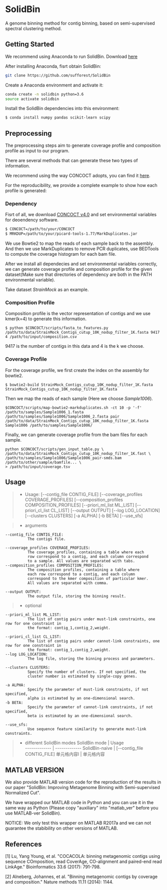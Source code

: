 # SolidBin
A genome binning method for contig binning, based on semi-supervised spectral clustering method.

## <a name="started"></a>Getting Started

We recommend using Anaconda to run SolidBin. Download [here](https://www.continuum.io/downloads)

After installing Anaconda, fisrt obtain SolidBin:

```sh
git clone https://github.com/sufforest/SolidBin
```
Create a Anaconda environment and activate it:

```sh
conda create -n solidbin python=3.6
source activate solidbin
```

Install the SolidBin dependencies into this environment:

```sh
$ conda install numpy pandas scikit-learn scipy
```

## <a name="preprocessing"></a>Preprocessing

The preprocessing steps aim to generate coverage profile and composition profile as input to our program.

There are several methods that can generate these two types of information.

We recommend using the way CONCOCT adopts, you can find it [here](https://github.com/BinPro/CONCOCT/). 

For the reproducibility, we provide a complete example to show how each profile is generated:

### Dependency

Fisrt of all, we download [CONCOCT v4.0](https://github.com/BinPro/CONCOCT/archive/0.4.0.zip) and set environmental variables for deoendency software.

```sh
$ CONCOCT=/path/to/your/CONCOCT
$ MRKDUP=/path/to/your/picard-tools-1.77/MarkDuplicates.jar

```

We use Bowtie2 to map the reads of each sample back to the assembly.
And then we use MarkDuplicates to remove PCR duplicates, use BEDTools to compute the coverage histogram for each bam file.

After we install all dependecies and set environmental variables correctly, we can generate coverage profile and composition profile for the given dataset(Make sure that directories of dependency are both in the PATH environmental variable).

Take dataset *StrainMock* as an example.


### Composition Profile

Composition profile is the vector representation of contigs and we use kmer(k=4) to generate this information.

```
$ python $CONCOCT/scripts/fasta_to_features.py /path/to/data/StrainMock_Contigs_cutup_10K_nodup_filter_1K.fasta 9417 4 /path/to/input/composition.csv
```
9417 is the number of contigs in this data and 4 is the k we choose.

### Coverage Profile
For the coverage profile, we first create the index on the assembly for bowtie2.

```
$ bowtie2-build StrainMock_Contigs_cutup_10K_nodup_filter_1K.fasta StrainMock_Contigs_cutup_10K_nodup_filter_1K.fasta
```
Then we map the reads of each sample (Here we choose *Sample1006*).

```
$CONCOCT/scripts/map-bowtie2-markduplicates.sh -ct 10 -p '-f' /path/to/samples/Sample1006_1.fasta /path/to/samples/Sample1006/Sample1006_2.fasta pair /path/to/data/StrainMock_Contigs_cutup_10K_nodup_filter_1K.fasta Sample1006 /path/to/samples/Sample1006/
```

Finally, we can generate coverage profile from the bam files for each sample.

```
python $CONCOCT/scripts/gen_input_table.py \
/path/to/data/StrainMock_Contigs_cutup_10K_nodup_filter_1K.fast \
/path/to/samples/Sample1006/Sample1006_pair-smds.bam /path/to/other/sample/bamfile... \
> /path/to/input/coverage.tsv
```



## <a name="usage"></a>Usage


> - Usage:         [--contig_file CONTIG_FILE]
                   [--coverage_profiles COVERAGE_PROFILES]
                   [--composition_profiles COMPOSITION_PROFILES]
                   [--priori_ml_list ML_LIST] 
                   [--priori_cl_list CL_LIST] 
                   [--output OUTPUT]
                   [--log LOG_LOCATION]
                   [--clusters CLUSTERS]
                   [-a ALPHA]
                   [-b BETA]
                   [--use_sfs]

> - arguments
				
  	--contig_file CONTIG_FILE: 
              The contigs file.
	
  	--coverage_profiles COVERAGE_PROFILES: 
              The coverage_profiles, containing a table where each
              row correspond to a contig, and each column correspond
              to a sample. All values are separated with tabs.
  	--composition_profiles COMPOSITION_PROFILES: 
              The composition profiles, containing a table where
              each row correspond to a contig, and each column
              correspond to the kmer composition of particular kmer.
              All values are separated with comma.
	
  	--output OUTPUT:
              The output file, storing the binning result.
  
> - optional

  	--priori_ml_list ML_LIST:
              The list of contig pairs under must-link constraints, one row for one constraint in
              the format: contig_1,contig_2,weight.
                        
  	--priori_cl_list CL_LIST:
              The list of contig pairs under cannot-link constraints, one row for one constraint in
              the format: contig_1,contig_2,weight.
    --log LOG_LOCATION:
              The log file, storing the binning process and parameters.
    
    --clusters CLUSTERS: 
              Specify the number of clusters. If not specified, the
              cluster number is estimated by single-copy genes.
                        
    -a ALPHA:
              Specify the parameter of must-link constraints, if not specified, 
              alpha is estimated by an one-dimensional search.
    -b BETA:
              Specify the parameter of cannot-link constraints, if not specified, 
              beta is estimated by an one-dimensional search.
                  
    --use_sfs:
              Use sequence feature similarity to generate must-link constraints.
> - different SolidBin modes
  SolidBin mode | Usage  
  ------------- | -------------
 SolidBin-naive  | [--contig_file CONTIG_FILE]
 单元格内容l  | 单元格内容
## <a name="preprocessing"></a>MATLAB VERSION
We also provide MATLAB version code for the reproduction of the results in our paper "SolidBin: Improving Metagenome Binning with Semi-supervised Normalized Cut".

We have wrapped our MATLAB code in Python and you can use it in the same way as Python (Please copy "auxiliary" into "matlab_ver" before you use MATLAB-ver SolidBin).

NOTICE: We only test this wrapper on MATLAB R2017a and we can not guarantee the stabibility on other versions of MATLAB.



## <a name="preprocessing"></a>References

[1] Lu, Yang Young, et al. "COCACOLA: binning metagenomic contigs using sequence COmposition, read CoverAge, CO-alignment and paired-end read LinkAge." Bioinformatics 33.6 (2017): 791-798.

[2] Alneberg, Johannes, et al. "Binning metagenomic contigs by coverage and composition." Nature methods 11.11 (2014): 1144.             





